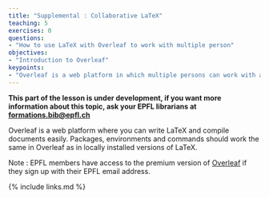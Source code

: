 ```yaml
---
title: "Supplemental : Collaborative LaTeX"
teaching: 5
exercises: 0
questions:
- "How to use LaTeX with Overleaf to work with multiple person"
objectives:
- "Introduction to Overleaf"
keypoints:
- "Overleaf is a web platform in which multiple persons can work with a LaTeX document simultaneously"
---
```


**This part of the lesson is under development, if you want more information about this topic, ask your EPFL librarians at formations.bib@epfl.ch**

Overleaf is a web platform where you can write LaTeX and compile documents easily. Packages, environments and commands should work the same in Overleaf as in locally installed versions of LaTeX. 

Note : EPFL members have access to the premium version of [Overleaf](https://www.overleaf.com ) if they sign up with their EPFL email address.


{% include links.md %}
